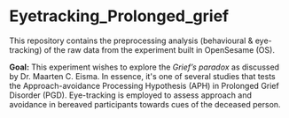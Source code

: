 # Eyetracking_Prolonged_grief

This repository contains the preprocessing analysis (behavioural & eye-tracking) of the raw data from the experiment built in OpenSesame (OS). 

**Goal:** This experiment wishes to explore the *Grief’s paradox* as discussed by Dr. Maarten C. Eisma. In essence, it's one of several studies that tests the Approach-avoidance Processing Hypothesis (APH) in Prolonged Grief Disorder (PGD). Eye-tracking is employed to assess approach and avoidance in bereaved participants towards cues of the deceased person. 

